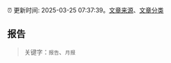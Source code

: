 :alarm_clock: 更新时间: 2025-03-25 07:37:39。[文章来源](/README.md)、[文章分类](/TAGS.md)

## 报告


> 关键字：`报告`、`月报`



